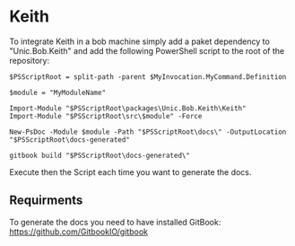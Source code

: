 # Keith

To integrate Keith in a bob machine  simply add a paket dependency to "Unic.Bob.Keith" and add the following PowerShell script to the root of the repository:

	$PSScriptRoot = split-path -parent $MyInvocation.MyCommand.Definition

	$module = "MyModuleName"

	Import-Module "$PSScriptRoot\packages\Unic.Bob.Keith\Keith"
	Import-Module "$PSScriptRoot\src\$module" -Force

	New-PsDoc -Module $module -Path "$PSScriptRoot\docs\" -OutputLocation "$PSScriptRoot\docs-generated"

	gitbook build "$PSScriptRoot\docs-generated\"

Execute then the Script each time you want to generate the docs.

## Requirments 

To generate the docs you need to have installed GitBook: https://github.com/GitbookIO/gitbook

